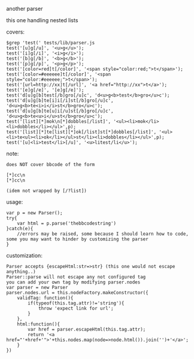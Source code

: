 another parser

this one handling nested lists

covers:
    
    $grep 'test(' tests/lib/parser.js
    test('[u]g[/u]', '<u>g</u>');
    test('[i]g[/i]', '<i>g</i>');
    test('[b]g[/b]', '<b>g</b>');
    test('[p]g[/p]', '<p>g</p>');
    test('[color=red]t[/color]', '<span style="color:red;">t</span>');
    test('[color=#eeeeee]t[/color]', '<span style="color:#eeeeee;">t</span>');
    test('[url=http://xx]t[/url]', '<a href="http://xx">t</a>');
    test('[e]g[/e]', '[e]g[/e]');
    test('d[u]g[b]test[/b]gro[/u]c', 'd<u>g<b>test</b>gro</u>c');
    test('d[u]g[b]te[i]i[/i]st[/b]gro[/u]c', 'd<u>g<b>te<i>i</i>st</b>gro</u>c');
    test('d[u]g[b]te[u]i[/u]st[/b]gro[/u]c', 'd<u>g<b>te<u>i</u>st</b>gro</u>c');
    test('[list][*]mok\n[*]dobbles[/list]', '<ul><li>mok</li><li>dobbles</li></ul>',p);
    test('[list][*]te[list][*]ok[/list]st[*]dobbles[/list]', '<ul><li>te<ul><li>ok</li></ul>st</li><li>dobbles</li></ul>',p);
    test('[u]<li>test</li>[/u]', '<u>litest/li</u>');

note:

    does NOT cover bbcode of the form
    
    [*]cc\n
    [*]cc\n

    (idem not wrapped by [/?list])

usage:

    var p = new Parser();
    try{
        var html = p.parse('thebbcodestring')
    }catch(e){
        //errors may be raised, some because I should learn how to code, some you may want to hinder by customizing the parser
    }

customization:

    Parser accepts {escapeHtml:str=>str} (this one would not escape anything..)
    Parser::parse will not escape any not configured tag
    you can add your own tag by modifying parser.nodes
    var parser = new Parser
    parser.nodes.url = this.nodeFactory.makeConstructor({
        validTag: function(){
            if(typeof(this.tag.attr)!='string'){
                throw 'expect link for url';
            }
        },
        html:function(){
            var href = parser.escapeHtml(this.tag.attr);
            return '<a href="'+href+'">'+this.nodes.map(node=>node.html()).join('')+'</a>';
        }
    })